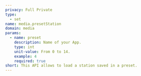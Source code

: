 ```yaml
---
privacy: Full Private
type:
  - set
name: media.presetStation
domain: media
params:
  - name: preset
    description: Name of your App.
    type: int
    unit-value: From 0 to 14.
    example: 4
    required: true
short: This API allows to load a station saved in a preset.
---
```


